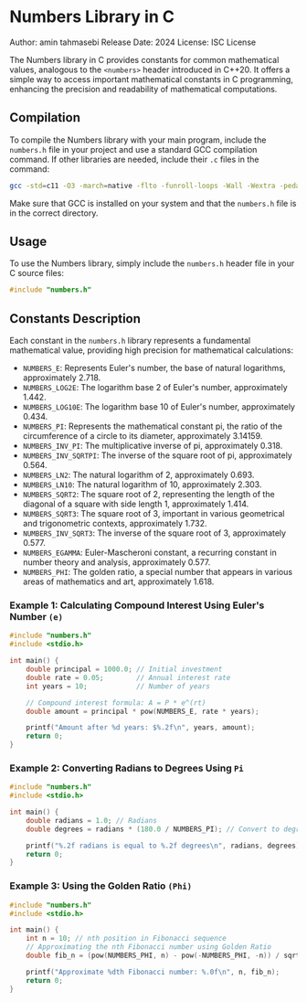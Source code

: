 # Numbers Library in C

Author: amin tahmasebi
Release Date: 2024
License: ISC License


The Numbers library in C provides constants for common mathematical values, analogous to the `<numbers>` header introduced in C++20. It offers a simple way to access important mathematical constants in C programming, enhancing the precision and readability of mathematical computations.

## Compilation

To compile the Numbers library with your main program, include the `numbers.h` file in your project and use a standard GCC compilation command. If other libraries are needed, include their `.c` files in the command:

```bash
gcc -std=c11 -O3 -march=native -flto -funroll-loops -Wall -Wextra -pedantic -s -o main ./main.c 
```

Make sure that GCC is installed on your system and that the `numbers.h` file is in the correct directory.

## Usage

To use the Numbers library, simply include the `numbers.h` header file in your C source files:

```c
#include "numbers.h"
```

## Constants Description

Each constant in the `numbers.h` library represents a fundamental mathematical value, providing high precision for mathematical calculations:

- `NUMBERS_E`: Represents Euler's number, the base of natural logarithms, approximately 2.718.
- `NUMBERS_LOG2E`: The logarithm base 2 of Euler's number, approximately 1.442.
- `NUMBERS_LOG10E`: The logarithm base 10 of Euler's number, approximately 0.434.
- `NUMBERS_PI`: Represents the mathematical constant pi, the ratio of the circumference of a circle to its diameter, approximately 3.14159.
- `NUMBERS_INV_PI`: The multiplicative inverse of pi, approximately 0.318.
- `NUMBERS_INV_SQRTPI`: The inverse of the square root of pi, approximately 0.564.
- `NUMBERS_LN2`: The natural logarithm of 2, approximately 0.693.
- `NUMBERS_LN10`: The natural logarithm of 10, approximately 2.303.
- `NUMBERS_SQRT2`: The square root of 2, representing the length of the diagonal of a square with side length 1, approximately 1.414.
- `NUMBERS_SQRT3`: The square root of 3, important in various geometrical and trigonometric contexts, approximately 1.732.
- `NUMBERS_INV_SQRT3`: The inverse of the square root of 3, approximately 0.577.
- `NUMBERS_EGAMMA`: Euler-Mascheroni constant, a recurring constant in number theory and analysis, approximately 0.577.
- `NUMBERS_PHI`: The golden ratio, a special number that appears in various areas of mathematics and art, approximately 1.618.

### Example 1: Calculating Compound Interest Using Euler's Number `(e)`

```c
#include "numbers.h"
#include <stdio.h>

int main() {
    double principal = 1000.0; // Initial investment
    double rate = 0.05;        // Annual interest rate
    int years = 10;            // Number of years

    // Compound interest formula: A = P * e^(rt)
    double amount = principal * pow(NUMBERS_E, rate * years);

    printf("Amount after %d years: $%.2f\n", years, amount);
    return 0;
}
```

### Example 2: Converting Radians to Degrees Using `Pi`

```c
#include "numbers.h"
#include <stdio.h>

int main() {
    double radians = 1.0; // Radians
    double degrees = radians * (180.0 / NUMBERS_PI); // Convert to degrees

    printf("%.2f radians is equal to %.2f degrees\n", radians, degrees);
    return 0;
}
```

### Example 3: Using the Golden Ratio `(Phi)`

```c
#include "numbers.h"
#include <stdio.h>

int main() {
    int n = 10; // nth position in Fibonacci sequence
    // Approximating the nth Fibonacci number using Golden Ratio
    double fib_n = (pow(NUMBERS_PHI, n) - pow(-NUMBERS_PHI, -n)) / sqrt(5);

    printf("Approximate %dth Fibonacci number: %.0f\n", n, fib_n);
    return 0;
}
```
